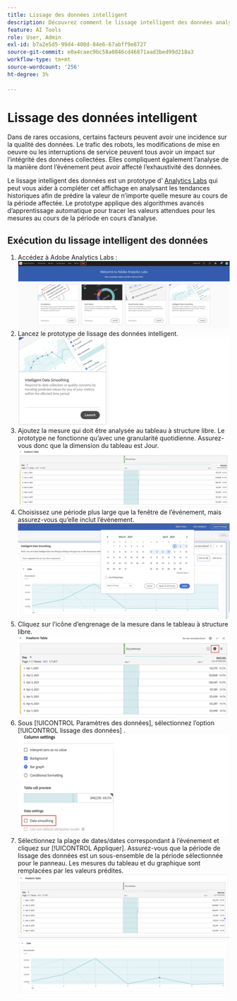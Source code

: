 ```yaml
---
title: Lissage des données intelligent
description: Découvrez comment le lissage intelligent des données analyse les tendances historiques afin de prédire la valeur d’une mesure au cours d’une période affectée.
feature: AI Tools
role: User, Admin
exl-id: b7a2e5d5-99d4-408d-84e6-67abff9e8727
source-git-commit: e0a4caec9bc58a0846cd46871aad3bed99d218a3
workflow-type: tm+mt
source-wordcount: '256'
ht-degree: 3%

---
```


# Lissage des données intelligent

Dans de rares occasions, certains facteurs peuvent avoir une incidence sur la qualité des données. Le trafic des robots, les modifications de mise en oeuvre ou les interruptions de service peuvent tous avoir un impact sur l’intégrité des données collectées. Elles compliquent également l’analyse de la manière dont l’événement peut avoir affecté l’exhaustivité des données.

Le lissage intelligent des données est un prototype d’ [Analytics Labs](/help/analyze/labs.md) qui peut vous aider à compléter cet affichage en analysant les tendances historiques afin de prédire la valeur de n’importe quelle mesure au cours de la période affectée. Le prototype applique des algorithmes avancés d’apprentissage automatique pour tracer les valeurs attendues pour les mesures au cours de la période en cours d’analyse.

## Exécution du lissage intelligent des données

1. Accédez à Adobe Analytics Labs :
   ![Labs](assets/labs.png)
1. Lancez le prototype de lissage des données intelligent.
   ![ {prototype de lancement](assets/intelligent-ds.png)
1. Ajoutez la mesure qui doit être analysée au tableau à structure libre. Le prototype ne fonctionne qu’avec une granularité quotidienne. Assurez-vous donc que la dimension du tableau est Jour.
   ![Ajouter une mesure](assets/add-metric.png)
1. Choisissez une période plus large que la fenêtre de l’événement, mais assurez-vous qu’elle inclut l’événement.
   ![Période](assets/date-range.png)
1. Cliquez sur l’icône d’engrenage de la mesure dans le tableau à structure libre.
   ![Icône d’engrenage](assets/gear-icon.png)
1. Sous [!UICONTROL Paramètres des données], sélectionnez l’option [!UICONTROL lissage des données] .
   ![lissage des données](assets/column-setting.png)
1. Sélectionnez la plage de dates/dates correspondant à l’événement et cliquez sur [!UICONTROL Appliquer].
Assurez-vous que la période de lissage des données est un sous-ensemble de la période sélectionnée pour le panneau. Les mesures du tableau et du graphique sont remplacées par les valeurs prédites.
   ![Valeurs prédites](assets/predictive-values.png)
